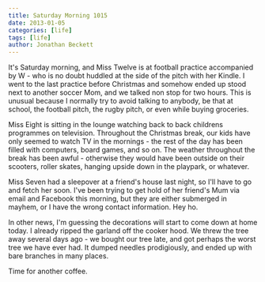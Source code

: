 ```yaml
---
title: Saturday Morning 1015
date: 2013-01-05
categories: [life]
tags: [life]
author: Jonathan Beckett
---
```


It's Saturday morning, and Miss Twelve is at football practice accompanied by W - who is no doubt huddled at the side of the pitch with her Kindle. I went to the last practice before Christmas and somehow ended up stood next to another soccer Mom, and we talked non stop for two hours. This is unusual because I normally try to avoid talking to anybody, be that at school, the football pitch, the rugby pitch, or even while buying groceries.

Miss Eight is sitting in the lounge watching back to back childrens programmes on television. Throughout the Christmas break, our kids have only seemed to watch TV in the mornings - the rest of the day has been filled with computers, board games, and so on. The weather throughout the break has been awful - otherwise they would have been outside on their scooters, roller skates, hanging upside down in the playpark, or whatever.

Miss Seven had a sleepover at a friend's house last night, so I'll have to go and fetch her soon. I've been trying to get hold of her friend's Mum via email and Facebook this morning, but they are either submerged in mayhem, or I have the wrong contact information. Hey ho.

In other news, I'm guessing the decorations will start to come down at home today. I already ripped the garland off the cooker hood. We threw the tree away several days ago - we bought our tree late, and got perhaps the worst tree we have ever had. It dumped needles prodigiously, and ended up with bare branches in many places.

Time for another coffee.